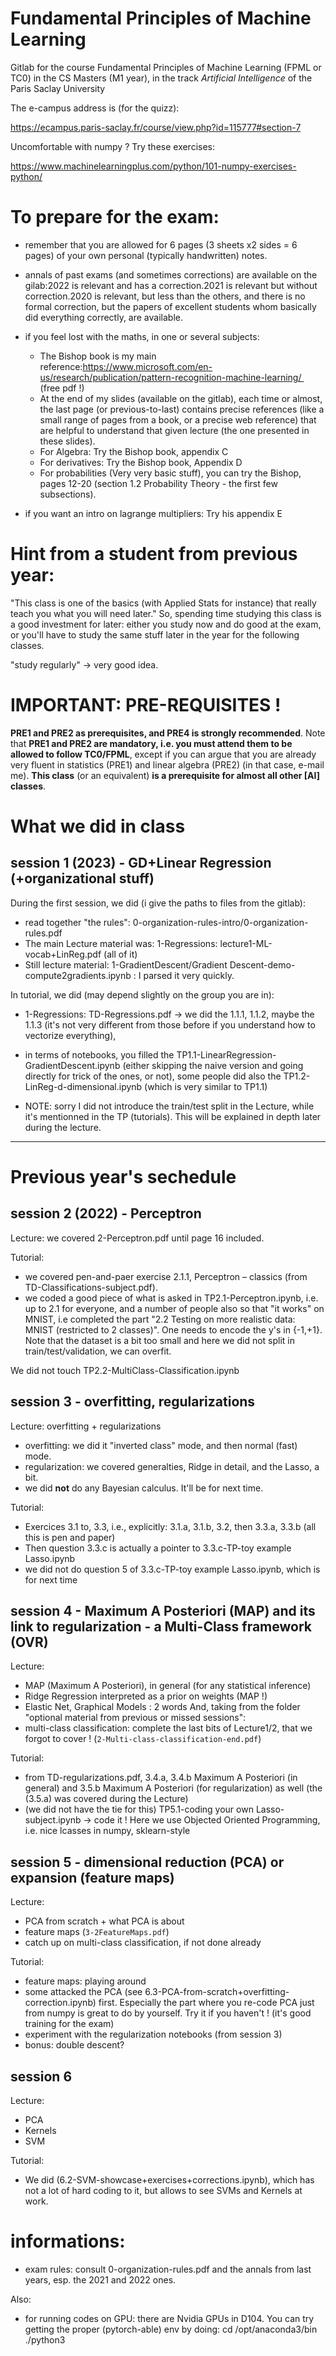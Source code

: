 # Fundamental Principles of Machine Learning

Gitlab for the course Fundamental Principles of Machine Learning (FPML or TC0) in the CS Masters (M1 year), in the track *Artificial Intelligence* of the Paris Saclay University

The e-campus address is (for the quizz):

https://ecampus.paris-saclay.fr/course/view.php?id=115777#section-7


Uncomfortable with numpy ? Try these exercises:

https://www.machinelearningplus.com/python/101-numpy-exercises-python/

# To prepare for the exam:
- remember that you are allowed for 6 pages (3 sheets x2 sides = 6 pages) of your own personal (typically handwritten) notes.
- annals of past exams (and sometimes corrections) are available on the gilab:2022 is relevant and has a correction.2021 is relevant but without correction.2020 is relevant, but less than the others, and there is no formal correction, but the papers of excellent students whom basically did everything correctly, are available.

- if you feel lost with the maths, in one or several subjects:
    - The Bishop book is my main reference:https://www.microsoft.com/en-us/research/publication/pattern-recognition-machine-learning/  (free pdf !)
    - At the end of my slides (available on the gitlab), each time or almost, the last page (or previous-to-last) contains precise references (like a small range of pages from a book, or a precise web reference) that are helpful to understand that given lecture (the one presented in these slides).
    - For Algebra: Try the Bishop book, appendix C
    - For derivatives: Try the Bishop book, Appendix D
    - For probabilities (Very very basic stuff), you can try the Bishop, pages 12-20 (section 1.2 Probability Theory - the first few subsections).

- if you want an intro on lagrange multipliers: Try his appendix E




# Hint from a student from previous year:
"This class is one of the basics (with Applied Stats for instance) that really teach you what you will need later." So, spending time studying this class is a good investment for later: either you study now and do good at the exam, or you'll have to study the same stuff later in the year for the following classes.

"study regularly" -> very good idea.


# IMPORTANT: PRE-REQUISITES !

**PRE1 and PRE2 as prerequisites, and PRE4 is strongly recommended**. Note that **PRE1 and PRE2 are mandatory, i.e. you must attend them to be allowed to follow TC0/FPML**, except if you can argue that you are already very fluent in statistics (PRE1) and linear algebra (PRE2) (in that case, e-mail me).
**This class** (or an equivalent) **is a prerequisite for almost all other [AI] classes**.


# What we did in class

## session 1 (2023) - GD+Linear Regression (+organizational stuff)

During the first session, we did (i give the paths to files from the gitlab):

- read together "the rules": 0-organization-rules-intro/0-organization-rules.pdf
- The main Lecture material was: 1-Regressions: lecture1-ML-vocab+LinReg.pdf (all of it)
- Still lecture material: 1-GradientDescent/Gradient Descent-demo-compute2gradients.ipynb  : I parsed it very quickly.

In tutorial, we did (may depend slightly on the group you are in):

- 1-Regressions: TD-Regressions.pdf -> we did the 1.1.1, 1.1.2, maybe the 1.1.3 (it's not very different from those before if you understand how to vectorize everything),
- in terms of notebooks, you filled the TP1.1-LinearRegression-GradientDescent.ipynb (either skipping the naive version and going directly for trick of the ones, or not), some people did also the TP1.2-LinReg-d-dimensional.ipynb (which is very similar to TP1.1)

- NOTE: sorry I did not introduce the train/test split in the Lecture, while it's mentionned in the TP (tutorials). This will be explained in depth later during the lecture.


----------------

# Previous year's sechedule

## session 2 (2022) - Perceptron

Lecture: we covered 2-Perceptron.pdf until page 16 included.

Tutorial:
- we covered pen-and-paer exercise 2.1.1, Perceptron – classics (from TD-Classifications-subject.pdf).
- we coded a good piece of what is asked in TP2.1-Perceptron.ipynb, i.e. up to 2.1 for everyone, and a number of people also so that "it works" on MNIST, i.e completed the part "2.2 Testing on more realistic data: MNIST (restricted to 2 classes)". One needs to encode the y's in {-1,+1}. Note that the dataset is a bit too small and here we did not split in train/test/validation, we can overfit.

We did not touch TP2.2-MultiClass-Classification.ipynb


## session 3 - overfitting, regularizations

Lecture: overfitting + regularizations
- overfitting: we did it "inverted class" mode, and then normal (fast) mode.
- regularization: we covered generalties, Ridge in detail, and the Lasso, a bit.
- we did **not** do any Bayesian calculus. It'll be for next time.

Tutorial:
- Exercices 3.1 to, 3.3, i.e., explicitly: 3.1.a, 3.1.b, 3.2, then 3.3.a, 3.3.b (all this is pen and paper)
- Then question 3.3.c is actually a pointer to 3.3.c-TP-toy example Lasso.ipynb
- we did not do question 5 of 3.3.c-TP-toy example Lasso.ipynb, which is for next time



## session 4 - Maximum A Posteriori (MAP) and its link to regularization - a Multi-Class framework (OVR)


Lecture:
- MAP (Maximum A Posteriori), in general (for any statistical inference)
- Ridge Regression interpreted as a prior on weights (MAP !)
- Elastic Net, Graphical Models : 2 words
And, taking from the folder "optional material from previous or missed sessions":
- multi-class classification: complete the last bits of Lecture1/2, that we forgot to cover ! (`2-Multi-class-classification-end.pdf`)

Tutorial:
- from TD-regularizations.pdf, 3.4.a, 3.4.b Maximum A Posteriori (in general) and 3.5.b Maximum A Posteriori (for regularization) as well (the (3.5.a) was covered during the Lecture)
- (we did not have the tie for this) TP5.1-coding your own Lasso-subject.ipynb -> code it ! Here we use Objected Oriented Programming, i.e. nice lcasses in numpy, sklearn-style

## session 5 - dimensional reduction (PCA) or expansion (feature maps)

Lecture:
- PCA from scratch + what PCA is about
- feature maps (`3-2FeatureMaps.pdf`)
- catch up on multi-class classification, if not done already


Tutorial:
- feature maps: playing around
- some attacked the PCA (see 6.3-PCA-from-scratch+overfitting-correction.ipynb) first. Especially the part where you re-code PCA just from numpy is great to do by yourself. Try it if you haven't ! (it's good training for the exam)
- experiment with the regularization notebooks (from session 3)
- bonus: double descent?

## session 6

Lecture:
- PCA
- Kernels
- SVM


Tutorial:
- We did (6.2-SVM-showcase+exercises+corrections.ipynb), which has not a lot of hard coding to it, but allows to see SVMs and Kernels at work.

# informations:

- exam rules: consult 0-organization-rules.pdf and the annals from last years, esp. the 2021 and 2022 ones.

Also:
- for running codes on GPU: there are Nvidia GPUs in D104. You can try getting the proper (pytorch-able) env by doing:
cd /opt/anaconda3/bin
./python3
